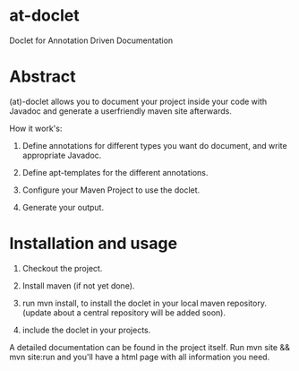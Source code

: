 at-doclet
=========

Doclet for Annotation Driven Documentation

Abstract
========

(at)-doclet allows you to document your project inside your code with Javadoc and generate a userfriendly maven site
afterwards.

How it work's:

1. Define annotations for different types you want do document, and write appropriate Javadoc.

2. Define apt-templates for the different annotations.

3. Configure your Maven Project to use the doclet.

4. Generate your output.

Installation and usage
======================

1. Checkout the project.

2. Install maven (if not yet done).

3. run mvn install, to install the doclet in your local maven repository. (update about a central repository will be added soon).

4. include the doclet in your projects. 

A detailed documentation can be found in the project itself. Run mvn site && mvn site:run and you'll have a html page with all information you need.